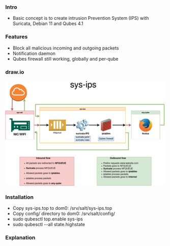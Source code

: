 ### Intro

- Basic concept is to create intrusion Prevention System (IPS) with Suricata, Debian 11 and Qubes 4.1

### Features

- Block all malicious incoming and outgoing packets
- Notification daemon
- Qubes firewall still working, globally and per-qube

### draw.io

![](https://github.com/control-owl/qubes-sys-ips/blob/main/sys-ips.jpg)

### Installation

- Copy sys-ips.top to dom0: /srv/salt/sys-ips.top
- Copy config/ directory to dom0: /srv/salt/config/
- sudo qubesctl top.enable sys-ips
- sudo qubesctl --all state.highstate

### Explanation
